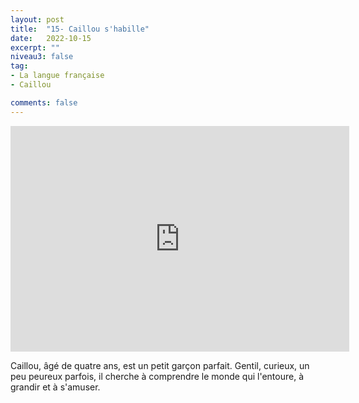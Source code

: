 ```yaml
---
layout: post
title:  "15- Caillou s'habille"
date:   2022-10-15
excerpt: ""
niveau3: false
tag:
- La langue française
- Caillou

comments: false
---
```

<center>
<img style="display: none;" src="/assets/img/thumbnails/caillou-15.jpg" alt="" width="1" height="1">
<iframe width="542px" height="361px" src="https://www.youtube.com/embed/Q-kKnRoDEpw?rel=0&controls=1&showinfo=0&modestbranding=1&enablejsapi=1" allowfullscreen frameborder="0" ></iframe></center>

Caillou, âgé de quatre ans, est un petit garçon parfait. Gentil, curieux, un peu peureux parfois, il cherche à comprendre le monde qui l'entoure, à grandir et à s'amuser.

